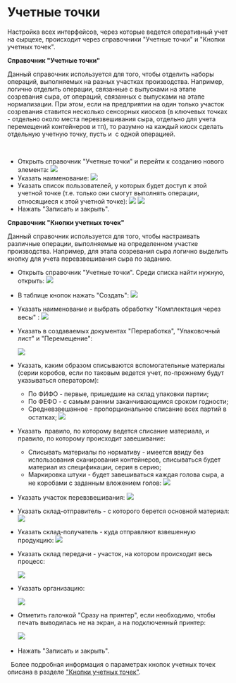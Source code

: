 **Учетные точки**
=================

Настройка всех интерфейсов, через которые ведется оперативный учет на
сырцехе, происходит через справочники "Учетные точки" и "Кнопки учетных
точек".


**Справочник "Учетные точки"** 

Данный справочник используется для того,
чтобы отделить наборы операций, выполняемых на разных участках
производства. Например, логично отделить операции, связанные с выпусками
на этапе созревания сыра, от операций, связанных с выпусками на этапе
нормализации. При этом, если на предприятии на один только участок
созревания ставится несколько сенсорных киосков (в ключевых точках -
отдельно около места перевзвешивания сыра, отдельно для учета
перемещений контейнеров и тп), то разумно на каждый киоск сделать
отдельную учетную точку, пусть и  с одной операцией.
 

 

-   Открыть справочник "Учетные точки" и перейти к созданию нового
    элемента:
    ![](AccountPoints.assets/drex_uchetnye_tochki_5_custom.png)
     
-   Указать наименование:
    ![](AccountPoints.assets/drex_uchetnye_tochki_5_custom_2.png)
     
-   Указать список пользователей, у которых будет доступ к этой учетной
    точке (т.е. только они смогут выполнять операции, относящиеся к этой
    учетной точке):
    ![](AccountPoints.assets/drex_uchetnye_tochki_5_custom_3.png)
    ![](AccountPoints.assets/drex_uchetnye_tochki_5_custom_4.png)
     
-   Нажать "Записать и закрыть".
     


**Справочник "Кнопки учетных точек"**  

Данный справочник используется для того, чтобы настраивать различные операции,
выполняемые на определенном участке производства. Например, для
этапа созревания сыра логично выделить кнопку для учета
перевзвешивания сыра по заданию.


-   Открыть справочник "Учетные точки". Среди списка найти нужную,
    открыть:
    ![](AccountPoints.assets/drex_uchetnye_tochki_5_custom.png)


-   В таблице кнопок нажать "Создать":
    ![](AccountPoints.assets/drex_uchetnye_tochki_5_custom_5.png)


-   Указать наименование и выбрать обработку "Комплектация через весы" :
    ![](AccountPoints.assets/drex_uchetnye_tochki_5_custom_6.png)


-   Указать в создаваемых документах "Переработка", "Упаковочный лист" и
    "Перемещение":

    ![](AccountPoints.assets/drex_uchetnye_tochki_5_custom_7.png)


-   Указать, каким образом списываются вспомогательные материалы (серии
    коробов, если по таковым ведется учет, по-прежнему будут указываться
    оператором):
    -   По ФИФО - первые, пришедшие на склад упаковки партии;
    -   По ФЕФО - с самым ранним заканчивающимся сроком годности;
    -   Средневзвешанное - пропорциональное списание всех партий в остатках;
    ![](AccountPoints.assets/drex_uchetnye_tochki_5_custom_8.png)


-   Указать  правило, по которому ведется списание материала, и правило,
    по которому происходит завешивание:
    -   Списывать материалы по нормативу - имеется ввиду без использования
    сканирования контейнеров, списываться будет материал из
    спецификации, серия в серию;
    -   Маркировка штуки - будет завешиваться каждая голова сыра, а не
    коробами с заданным вложением голов:
    ![](AccountPoints.assets/drex_uchetnye_tochki_5_custom_9.png)


-   Указать участок перевзвешивания:
    ![](AccountPoints.assets/drex_uchetnye_tochki_5_custom_10.png)


-   Указать склад-отправитель - с которого берется основной материал:
    ![](AccountPoints.assets/drex_uchetnye_tochki_5_custom_11.png)


-   Указать склад-получатель - куда отправляют взвешенную продукцию:
    ![](AccountPoints.assets/drex_uchetnye_tochki_5_custom_12.png)


-   Указать склад передачи - участок, на котором происходит весь
    процесс:

    ![](AccountPoints.assets/drex_uchetnye_tochki_5_custom_13.png)


-   Указать организацию:

    ![](AccountPoints.assets/drex_uchetnye_tochki_5_custom_14.png)


-   Отметить галочкой "Сразу на принтер", если необходимо, чтобы печать
    выводилась не на экран, а на подключенный принтер:

    ![](AccountPoints.assets/drex_uchetnye_tochki_5_custom_15.png)
     

-   Нажать "Записать и закрыть".

 
Более подробная информация о параметрах кнопок учетных точек описана в
разделе ["Кнопки учетных точек"](../../../../CommonInformation/Handbooks/ButtonOfAccountPoint/readme.md).